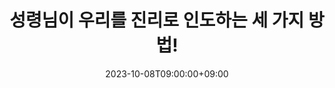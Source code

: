 ---
title: '성령님이 우리를 진리로 인도하는 세 가지 방법!'
date: 2023-10-08T09:00:00+09:00
strongly_recommend: true
meta_title: ""
description: "this is meta description"
youtube_id: "aIHyczSp7E4"
type: "youtube"
speakers: "byun_seung_woo"
sermon_types: ["sunday_sermon"]
series: "guide_by_holy_spirit"
tags: ["holy_spirit", "truth", "guidance"]
draft: false
---